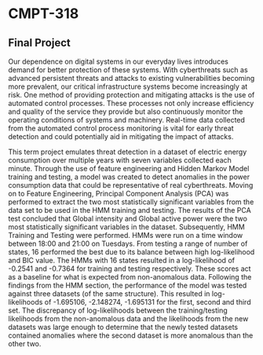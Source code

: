 # CMPT-318

## Final Project

Our dependence on digital systems in our everyday lives introduces demand for better protection of these systems. With cyberthreats such as advanced persistent threats and attacks to existing vulnerabilities becoming more prevalent, our critical infrastructure systems become increasingly at risk. One method of providing protection and mitigating attacks is the use of automated control processes. These processes not only increase efficiency and quality of the service they provide but also continuously monitor the operating conditions of systems and machinery. Real-time data collected from the automated control process monitoring is vital for early threat detection and could potentially aid in mitigating the impact of attacks. 

This term project emulates threat detection in a dataset of electric energy consumption over multiple years with seven variables collected each minute. Through the use of feature engineering and Hidden Markov Model training and testing, a model was created to detect anomalies in the power consumption data that could be representative of real cyberthreats. Moving on to Feature Engineering, Principal Component Analysis (PCA) was performed to extract the two most statistically significant variables from the data set to be used in the HMM training and testing.  The results of the PCA test concluded that Global intensity and Global active power were the two most statistically significant variables in the dataset. Subsequently, HMM Training and Testing were performed. HMMs were run on a time window between 18:00 and 21:00 on Tuesdays. From testing a range of number of states, 16 performed the best due to its balance between high log-likelihood and BIC value. The HMMs with 16 states resulted in a log-likelihood of -0.2541 and -0.7364 for training and testing respectively. These scores act as a baseline for what is expected from non-anomalous data. Following the findings from the HMM section, the performance of the model was tested against three datasets (of the same structure). This resulted in log-likelihoods of -1.695106, -2.148274, -1.695131 for the first, second and third set. The discrepancy of log-likelihoods between the training/testing likelihoods from the non-anomalous data and the likelihoods from the new datasets was large enough to determine that the newly tested datasets contained anomalies where the second dataset is more anomalous than the other two.
